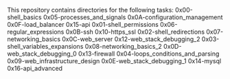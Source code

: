This repository contains directories for the following tasks:
0x00-shell_basics                  0x05-processes_and_signals      0x0A-configuration_management  0x0F-load_balancer          0x15-api
0x01-shell_permissions             0x06-regular_expressions        0x0B-ssh                       0x10-https_ssl
0x02-shell_redirections            0x07-networking_basics          0x0C-web_server                0x12-web_stack_debugging_2
0x03-shell_variables_expansions    0x08-networking_basics_2        0x0D-web_stack_debugging_0     0x13-firewall
0x04-loops_conditions_and_parsing  0x09-web_infrastructure_design  0x0E-web_stack_debugging_1     0x14-mysql
0x16-api_advanced
